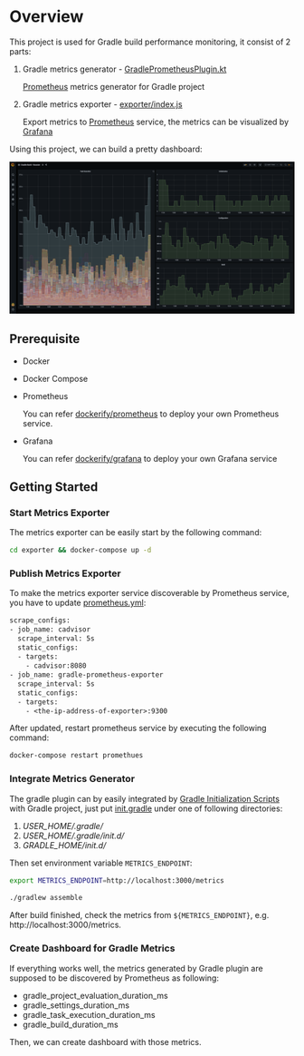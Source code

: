 # Overview

This project is used for Gradle build performance monitoring, it consist of 2 parts:

1. Gradle metrics generator - [GradlePrometheusPlugin.kt](./src/main/kotlin/io/johnsonlee/gradle/metrics/GradlePrometheusPlugin.kt)

    [Prometheus](https://prometheus.io) metrics generator for Gradle project
    
1. Gradle metrics exporter - [exporter/index.js](./exporter/index.js)

    Export metrics to [Prometheus](https://prometheus.io) service, the metrics can be visualized by [Grafana](https://grafana.com)

Using this project, we can build a pretty dashboard:

![Screenshot](./art/screenshot.png)

## Prerequisite

- Docker
- Docker Compose
- Prometheus

    You can refer [dockerify/prometheus](https://github.com/johnsonlee/dockerify/tree/main/prometheus) to deploy your own Prometheus service.

- Grafana

    You can refer [dockerify/grafana](https://github.com/johnsonlee/dockerify/tree/main/grafana) to deploy your own Grafana service

## Getting Started

### Start Metrics Exporter

The metrics exporter can be easily start by the following command:

```bash
cd exporter && docker-compose up -d
```

### Publish Metrics Exporter

To make the metrics exporter service discoverable by Prometheus service, you have to update [prometheus.yml](https://github.com/johnsonlee/dockerify/blob/main/prometheus/prometheus.yml):

```
scrape_configs:
- job_name: cadvisor
  scrape_interval: 5s
  static_configs:
  - targets:
    - cadvisor:8080
- job_name: gradle-prometheus-exporter
  scrape_interval: 5s
  static_configs:
  - targets:
    - <the-ip-address-of-exporter>:9300
```

After updated, restart prometheus service by executing the following command:

```bash
docker-compose restart promethues
```

### Integrate Metrics Generator

The gradle plugin can by easily integrated by [Gradle Initialization Scripts](https://docs.gradle.org/current/userguide/init_scripts.html) with Gradle project, just put [init.gradle](https://github.com/johnsonlee/gradle-prometheus-plugin/blob/main/src/main/resources/init.gradle) under one of following directories:

1. *USER_HOME/.gradle/*
1. *USER_HOME/.gradle/init.d/*
1. *GRADLE_HOME/init.d/*

Then set environment variable `METRICS_ENDPOINT`:

```bash
export METRICS_ENDPOINT=http://localhost:3000/metrics
```

```bash
./gradlew assemble
```

After build finished, check the metrics from `${METRICS_ENDPOINT}`, e.g. http://localhost:3000/metrics.

### Create Dashboard for Gradle Metrics

If everything works well, the metrics generated by Gradle plugin are supposed to be discovered by Prometheus as following:

- gradle_project_evaluation_duration_ms
- gradle_settings_duration_ms
- gradle_task_execution_duration_ms
- gradle_build_duration_ms

Then, we can create dashboard with those metrics.

